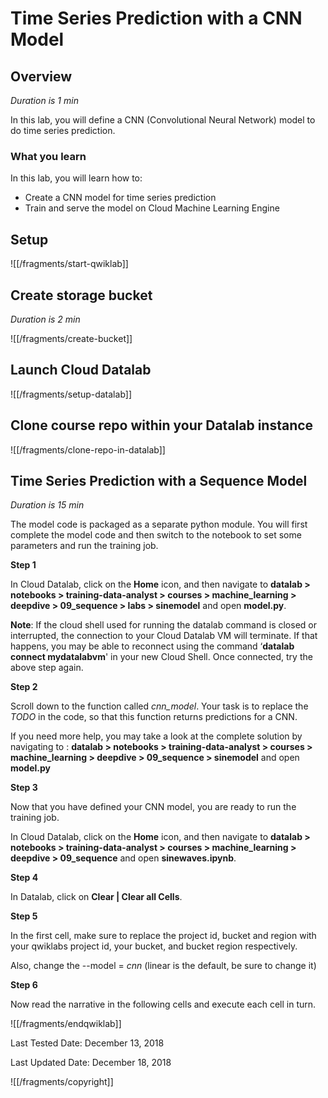 # Time Series Prediction with a CNN Model


## Overview

*Duration is 1 min*


In this lab, you will define a CNN (Convolutional Neural Network) model to do time series prediction.

### __What you learn__

In this lab, you will learn how to:

* Create a CNN model for time series prediction
* Train and serve the model on Cloud Machine Learning Engine


## Setup



![[/fragments/start-qwiklab]]

## Create storage bucket

*Duration is 2 min*


![[/fragments/create-bucket]]


## Launch Cloud Datalab


![[/fragments/setup-datalab]]


## Clone course repo within your Datalab instance


![[/fragments/clone-repo-in-datalab]]


## Time Series Prediction with a Sequence Model

*Duration is 15 min*


The model code is packaged as a separate python module. You will first complete the model code and then switch to the notebook to set some parameters and run the training job.

__Step 1__

In Cloud Datalab, click on the __Home__ icon, and then navigate to __datalab \> notebooks \> training-data-analyst \> courses \> machine\_learning \> deepdive \> 09\_sequence \> labs \> sinemodel__ and open __model.py__.

<aside class="warning"><p><strong>Note</strong>: If the cloud shell used for running the datalab command is closed or interrupted, the connection to your Cloud Datalab VM will terminate. If that happens, you may be able to reconnect using the command ‘<strong>datalab connect mydatalabvm</strong>&#39; in your new Cloud Shell. Once connected, try the above step again.</p>
</aside>

__Step 2__

Scroll down to the function called *cnn_model*. Your task is to replace the *TODO* in the code, so that this function returns predictions for a CNN.

If you need more help, you may take a look at the complete solution by navigating to : __datalab \> notebooks \> training-data-analyst \> courses \> machine\_learning \> deepdive \> 09\_sequence \> sinemodel__ and open __model.py__

__Step 3__

Now that you have defined your CNN model, you are ready to run the training job.

In Cloud Datalab, click on the __Home__ icon, and then navigate to __datalab \> notebooks \> training-data-analyst \> courses \> machine\_learning \> deepdive \> 09\_sequence__ and open __sinewaves.ipynb__.

__Step 4__

In Datalab, click on __Clear | Clear all Cells__.

__Step 5__

In the first cell, make sure to replace the project id, bucket and region with your qwiklabs project id, your bucket, and bucket region respectively.

Also, change the --model = *cnn*  (linear is the default, be sure to change it)

__Step 6__

Now read the narrative in the following cells and execute each cell in turn.

![[/fragments/endqwiklab]]

Last Tested Date: December 13, 2018

Last Updated Date: December 18, 2018

![[/fragments/copyright]]
